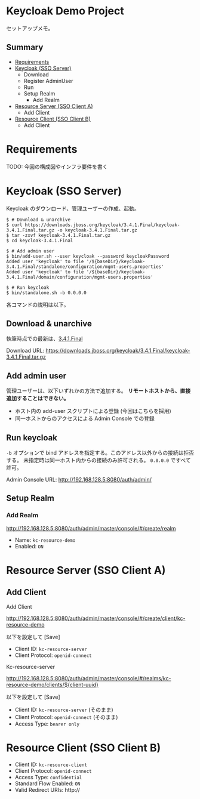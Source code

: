 # Keycloak Demo Project

 セットアップメモ。

## Summary

- [Requirements](#requirements)
- [Keycloak (SSO Server)](#keycloak-sso-server)
  - Download
  - Register AdminUser
  - Run
  - Setup Realm
    - Add Realm
- [Resource Server (SSO Client A)](#resource-server-sso-client-a)
  - Add Client
- [Resource Client (SSO Client B)](#resource-client-sso-client-b)
  - Add Client

# Requirements

TODO: 今回の構成図やインフラ要件を書く

# Keycloak (SSO Server)

Keycloak のダウンロード、管理ユーザーの作成、起動。

```console
$ # Download & unarchive
$ curl https://downloads.jboss.org/keycloak/3.4.1.Final/keycloak-3.4.1.Final.tar.gz -o keycloak-3.4.1.Final.tar.gz
$ tar -zxvf keycloak-3.4.1.Final.tar.gz
$ cd keycloak-3.4.1.Final

$ # Add admin user
$ bin/add-user.sh --user keycloak --password keycloakPassword
Added user 'keycloak' to file '/${baseDir}/keycloak-3.4.1.Final/standalone/configuration/mgmt-users.properties'
Added user 'keycloak' to file '/${baseDir}/keycloak-3.4.1.Final/domain/configuration/mgmt-users.properties'

$ # Run keycloak
$ bin/standalone.sh -b 0.0.0.0
```

各コマンドの説明は以下。

## Download & unarchive

執筆時点での最新は、[3.4.1.Final](http://www.keycloak.org/archive/downloads-3.4.1.html)

Download URL:
https://downloads.jboss.org/keycloak/3.4.1.Final/keycloak-3.4.1.Final.tar.gz


## Add admin user

管理ユーザーは、以下いずれかの方法で追加する。
__リモートホストから、直接追加することはできない。__

- ホスト内の add-user スクリプトによる登録 (今回はこちらを採用)
- 同一ホストからのアクセスによる Admin Console での登録

## Run keycloak

`-b` オプションで bind アドレスを指定する。このアドレス以外からの接続は拒否する。
未指定時は同一ホスト内からの接続のみ許可される。
`0.0.0.0` ですべて許可。

Admin Console URL:
http://192.168.128.5:8080/auth/admin/


## Setup Realm

### Add Realm

http://192.168.128.5:8080/auth/admin/master/console/#/create/realm

- Name: `kc-resource-demo`
- Enabled: `ON`

# Resource Server (SSO Client A)


## Add Client

Add Client

http://192.168.128.5:8080/auth/admin/master/console/#/create/client/kc-resource-demo

以下を設定して [Save]

- Client ID: `kc-resource-server`
- Client Protocol: `openid-connect`

Kc-resource-server

http://192.168.128.5:8080/auth/admin/master/console/#/realms/kc-resource-demo/clients/${client-uuid}

以下を設定して [Save]

- Client ID: `kc-resource-server` (そのまま)
- Client Protocol: `openid-connect` (そのまま)
- Access Type: `bearer only`


# Resource Client (SSO Client B)



- Client ID: `kc-resource-client`
- Client Protocol: `openid-connect`
- Access Type: `confidential`
- Standard Flow Enabled: `ON`
- Valid Redirect URIs: http://

